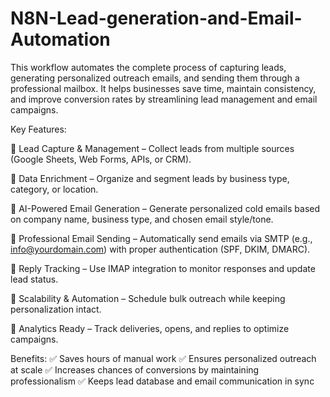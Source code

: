 # N8N-Lead-generation-and-Email-Automation

This workflow automates the complete process of capturing leads, generating personalized outreach emails, and sending them through a professional mailbox. It helps businesses save time, maintain consistency, and improve conversion rates by streamlining lead management and email campaigns.

Key Features:

🔹 Lead Capture & Management – Collect leads from multiple sources (Google Sheets, Web Forms, APIs, or CRM).

🔹 Data Enrichment – Organize and segment leads by business type, category, or location.

🔹 AI-Powered Email Generation – Generate personalized cold emails based on company name, business type, and chosen email style/tone.

🔹 Professional Email Sending – Automatically send emails via SMTP (e.g., info@yourdomain.com) with proper authentication (SPF, DKIM, DMARC).

🔹 Reply Tracking – Use IMAP integration to monitor responses and update lead status.

🔹 Scalability & Automation – Schedule bulk outreach while keeping personalization intact.

🔹 Analytics Ready – Track deliveries, opens, and replies to optimize campaigns.

Benefits:
✅ Saves hours of manual work
✅ Ensures personalized outreach at scale
✅ Increases chances of conversions by maintaining professionalism
✅ Keeps lead database and email communication in sync
